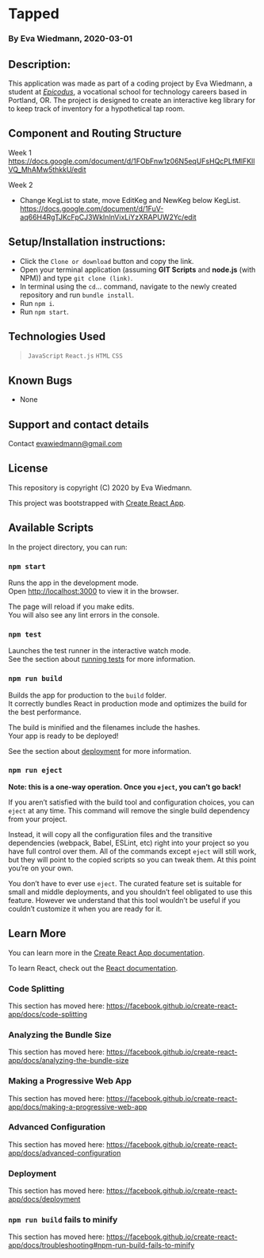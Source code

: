 # Tapped

### By Eva Wiedmann, 2020-03-01

## Description:
This application was made as part of a coding project by Eva Wiedmann, a student at _[Epicodus](http://www.epicodus.com)_, a vocational school for technology careers based in Portland, OR. The project is designed to create an interactive keg library for to keep track of inventory for a hypothetical tap room.

## Component and Routing Structure

Week 1
https://docs.google.com/document/d/1FObFnw1z06N5eqUFsHQcPLfMlFKllVQ_MhAMw5thkkU/edit

Week 2
* Change KegList to state, move EditKeg and NewKeg below KegList.
https://docs.google.com/document/d/1FuV-aq66H4RgTJKcFpCJ3WkInlnVixLiYzXRAPUW2Yc/edit

## Setup/Installation instructions:
* Click the `Clone or download` button and copy the link.
* Open your terminal application (assuming **GIT Scripts** and **node.js** (with NPM)) and type `git clone (link)`.
* In terminal using the `cd`... command, navigate to the newly created repository and run `bundle install`.
* Run `npm i`.
* Run `npm start`.

## Technologies Used
> `JavaScript`
> `React.js`
> `HTML`
> `CSS`

## Known Bugs
* None

## Support and contact details
Contact [evawiedmann@gmail.com](mailto:evawiedmann@gmail.com)

## License
This repository is copyright (C) 2020 by Eva Wiedmann.

This project was bootstrapped with [Create React App](https://github.com/facebook/create-react-app).

## Available Scripts

In the project directory, you can run:

### `npm start`

Runs the app in the development mode.<br />
Open [http://localhost:3000](http://localhost:3000) to view it in the browser.

The page will reload if you make edits.<br />
You will also see any lint errors in the console.

### `npm test`

Launches the test runner in the interactive watch mode.<br />
See the section about [running tests](https://facebook.github.io/create-react-app/docs/running-tests) for more information.

### `npm run build`

Builds the app for production to the `build` folder.<br />
It correctly bundles React in production mode and optimizes the build for the best performance.

The build is minified and the filenames include the hashes.<br />
Your app is ready to be deployed!

See the section about [deployment](https://facebook.github.io/create-react-app/docs/deployment) for more information.

### `npm run eject`

**Note: this is a one-way operation. Once you `eject`, you can’t go back!**

If you aren’t satisfied with the build tool and configuration choices, you can `eject` at any time. This command will remove the single build dependency from your project.

Instead, it will copy all the configuration files and the transitive dependencies (webpack, Babel, ESLint, etc) right into your project so you have full control over them. All of the commands except `eject` will still work, but they will point to the copied scripts so you can tweak them. At this point you’re on your own.

You don’t have to ever use `eject`. The curated feature set is suitable for small and middle deployments, and you shouldn’t feel obligated to use this feature. However we understand that this tool wouldn’t be useful if you couldn’t customize it when you are ready for it.

## Learn More

You can learn more in the [Create React App documentation](https://facebook.github.io/create-react-app/docs/getting-started).

To learn React, check out the [React documentation](https://reactjs.org/).

### Code Splitting

This section has moved here: https://facebook.github.io/create-react-app/docs/code-splitting

### Analyzing the Bundle Size

This section has moved here: https://facebook.github.io/create-react-app/docs/analyzing-the-bundle-size

### Making a Progressive Web App

This section has moved here: https://facebook.github.io/create-react-app/docs/making-a-progressive-web-app

### Advanced Configuration

This section has moved here: https://facebook.github.io/create-react-app/docs/advanced-configuration

### Deployment

This section has moved here: https://facebook.github.io/create-react-app/docs/deployment

### `npm run build` fails to minify

This section has moved here: https://facebook.github.io/create-react-app/docs/troubleshooting#npm-run-build-fails-to-minify
